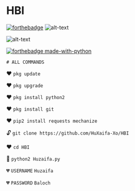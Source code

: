 # HBI


[![forthebadge](https://forthebadge.com/images/badges/built-for-android.svg)](https://facebook.com/HuXaifa-Xo)
![alt-text](https://user-images.githubusercontent.com/69212320/91600995-550a9a80-e982-11ea-9001-f84a7552967e.gif)



![alt-text](https://camo.githubusercontent.com/1948ddf39008f21ab0358ede8191898825302e20/68747470733a2f2f6769746875622d726561646d652d73746174732e616e7572616768617a7261312e76657263656c2e6170702f6170692f746f702d6c616e67732f3f757365726e616d653d487558616966612d586f266c61796f75743d636f6d70616374267468656d653d636861727472657573652d6461726b)



[![forthebadge made-with-python](http://ForTheBadge.com/images/badges/made-with-python.svg)](https://www.python.org/)


`# ALL COMMANDS `

❤ `pkg update `

❤ `pkg upgrade`

❤ `pkg install python2`

❤ `pkg install git`

❤ `pip2 install requests mechanize`

🔓 `git clone https://github.com/HuXaifa-Xo/HBI`

❤ `cd HBI`

💜 `python2 Huzaifa.py`

💔 `USERNAME`  `Huzaifa`

💔 `PASSWORD`  `Baloch`
